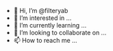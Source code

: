 - 👋 Hi, I’m @filteryab
- 👀 I’m interested in ...
- 🌱 I’m currently learning ...
- 💞️ I’m looking to collaborate on ...
- 📫 How to reach me ...

<!---
filteryab/filteryab is a ✨ special ✨ repository because its `README.md` (this file) appears on your GitHub profile.
You can click the Preview link to take a look at your changes.
--->
